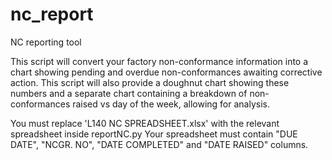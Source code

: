 # nc_report
NC reporting tool

This script will convert your factory non-conformance information into a chart showing pending and overdue non-conformances awaiting corrective action. This script will also provide a doughnut chart showing these numbers and a separate chart containing a breakdown of non-conformances raised vs day of the week, allowing for analysis.


You must replace 'L140 NC SPREADSHEET.xlsx' with the relevant spreadsheet inside reportNC.py
Your spreadsheet must contain "DUE DATE", "NCGR. NO", "DATE COMPLETED" and "DATE RAISED" columns.

